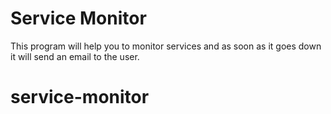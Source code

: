 # Service Monitor
This program will help you to monitor services and as soon as it goes down it will send an email to the user.
# service-monitor
